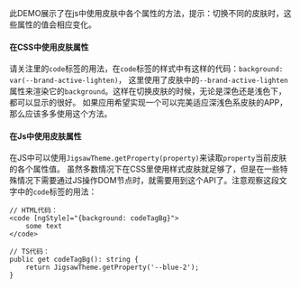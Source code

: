 此DEMO展示了在js中使用皮肤中各个属性的方法，提示：切换不同的皮肤时，这些属性的值会相应变化。

#### 在CSS中使用皮肤属性

请关注里的`code`标签的用法，在`code`标签的样式中有这样的代码：`background: var(--brand-active-lighten)`，
这里使用了皮肤中的`--brand-active-lighten`属性来渲染它的`background`。这样在切换皮肤的时候，无论是深色还是浅色下，都可以显示的很好。
如果应用希望实现一个可以完美适应深浅色系皮肤的APP，那么应该多多使用这个方法。

#### 在Js中使用皮肤属性

在JS中可以使用`JigsawTheme.getProperty(property)`来读取`property`当前皮肤的各个属性值。
虽然多数情况下在CSS里使用样式皮肤就足够了，但是在一些特殊情况下需要通过JS操作DOM节点时，就需要用到这个API了。注意观察这段文字中的`code`标签的用法：

```
// HTML代码：
<code [ngStyle]="{background: codeTagBg}">
    some text
</code>

// TS代码：
public get codeTagBg(): string {
    return JigsawTheme.getProperty('--blue-2');
}
```
